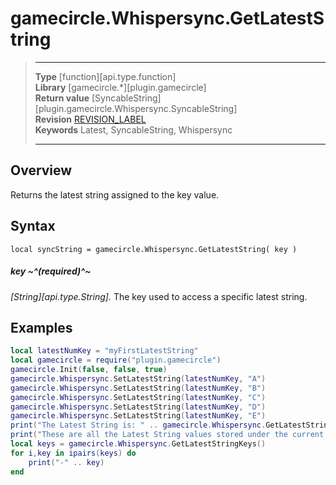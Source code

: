 # gamecircle.Whispersync.GetLatestString

> --------------------- ------------------------------------------------------------------------------------------
> __Type__              [function][api.type.function]  
> __Library__           [gamecircle.*][plugin.gamecircle]  
> __Return value__      [SyncableString][plugin.gamecircle.Whispersync.SyncableString]  
> __Revision__          [REVISION_LABEL](REVISION_URL)  
> __Keywords__          Latest, SyncableString, Whispersync  
> --------------------- ------------------------------------------------------------------------------------------


## Overview
Returns the latest string assigned to the key value. 


## Syntax
	local syncString = gamecircle.Whispersync.GetLatestString( key )
	
##### key ~^(required)^~
_[String][api.type.String]._ The key used to access a specific latest string.

## Examples

``````lua 
local latestNumKey = "myFirstLatestString"  
local gamecircle = require("plugin.gamecircle")  
gamecircle.Init(false, false, true)  
gamecircle.Whispersync.SetLatestString(latestNumKey, "A")
gamecircle.Whispersync.SetLatestString(latestNumKey, "B") 
gamecircle.Whispersync.SetLatestString(latestNumKey, "C")
gamecircle.Whispersync.SetLatestString(latestNumKey, "D") 
gamecircle.Whispersync.SetLatestString(latestNumKey, "E") 
print("The Latest String is: " .. gamecircle.Whispersync.GetLatestString(latestNumKey, "INT").value)  
print("These are all the Latest String values stored under the current GameData set of Whispersync.")  
local keys = gamecircle.Whispersync.GetLatestStringKeys()  
for i,key in ipairs(keys) do   
	print("-" .. key)  
end    
``````